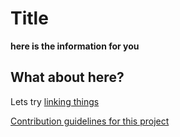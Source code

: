 # Title

**here is the information for you**

## What about here?

Lets try [linking things](http://google.com)

[Contribution guidelines for this project](docs/CONTRIBUTING.md)
